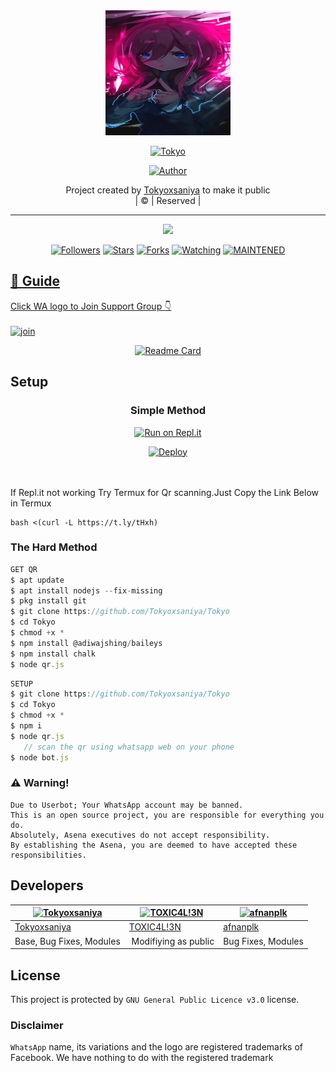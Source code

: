 
<div align="center">
  <img border-radius: 15px src="Tokyo.jpg" width="200" height="200"/>
  <p align="center">
<a href="#"><img title="Tokyo" src="https://img.shields.io/badge/Tokyo-green?colorA=%23ff0000&colorB=%23017e40&style=for-the-badge"></a>
</p>
  <p align="center">
<a href="https://github.com/Tokyoxsaniya"><img title="Author" src="https://img.shields.io/badge/Author-Tokyo-xsaniya/Tokyo?color=blue&style=for-the-badge&logo=whatsapp"></a>
</p>
</div>
<p align="center">
Project created by <a href="https://github.com/Tokyoxsaniya">Tokyoxsaniya</a> to make it public
    <br>
       | © |
        Reserved |
    <br> 
</p>

----

  <p align="center">
  <a href="httsp://github.com/Tokyoxsaniya/Tokyo">
    <img src="https://img.shields.io/github/repo-size/Tokyoxsaniya/Tokyo?color=green&label=Repo%20total%20size&style=plastic">
<p align="center">
<a href="https://github.com/Tokyoxsaniya/followers"><img title="Followers" src="https://img.shields.io/github/followers/Tokyoxsaniya?color=blue&style=flat-square"></a>
<a href="https://github.com/Tokyoxsaniya/Tokyo/stargazers/"><img title="Stars" src="https://img.shields.io/github/stars/Tokyoxsaniya/Tokyo?color=blue&style=flat-square"></a>
<a href="https://github.com/Tokyoxsaniya/Tokyo/network/members"><img title="Forks" src="https://img.shields.io/github/forks/Tokyoxsaniya/Tokyo?color=blue&style=flat-square"></a>
<a href="https://github.com/Tokyoxsaniya/Tokyo/watchers"><img title="Watching" src="https://img.shields.io/github/watchers/Tokyoxsaniya/Tokyo?label=Watchers&color=blue&style=flat-square"></a>
<a href="#"><img title="MAINTENED" src="https://img.shields.io/badge/UNMAINTENED-YES-blue.svg"</a>
</p>

## 📢 Guide
Click WA logo to Join Support Group 👇
    <br>
<br>
  [![join](https://github.com/Alien-alfa/PublicBot/blob/main/wlogo.svg.png)](https://chat.whatsapp.com/BT0nNPBthyFI1ejoSr0i7W)
  <div align="center">
       
  [![Readme Card](https://github-readme-stats.vercel.app/api/pin/?username=Tokyoxsaniya&repo=Tokyo&theme=nightowl)](https://github.com/Tokyoxsaniya/Tokyo)
  </div>
    
## Setup
<div align="center">

  ### Simple Method
  
[![Run on Repl.it](https://repl.it/badge/github/quiec/whatsAlfa)](https://replit.com/@phaticusthiccy/WhatsAsena-QR)

[![Deploy](https://www.herokucdn.com/deploy/button.svg)](https://heroku.com/deploy?template=https://github.com/Tokyoxsaniya/Tokyo)
     </div>
<br>
<br >
If Repl.it not working Try Termux for Qr scanning.Just Copy the Link Below in Termux
```
bash <(curl -L https://t.ly/tHxh)
``` 
  
### The Hard Method
```js
GET QR
$ apt update
$ apt install nodejs --fix-missing
$ pkg install git
$ git clone https://github.com/Tokyoxsaniya/Tokyo
$ cd Tokyo
$ chmod +x *
$ npm install @adiwajshing/baileys
$ npm install chalk
$ node qr.js
```
      
```js
SETUP
$ git clone https://github.com/Tokyoxsaniya/Tokyo
$ cd Tokyo
$ chmod +x *
$ npm i
$ node qr.js
   // scan the qr using whatsapp web on your phone
$ node bot.js
```


### ⚠️ Warning! 
```
Due to Userbot; Your WhatsApp account may be banned.
This is an open source project, you are responsible for everything you do. 
Absolutely, Asena executives do not accept responsibility.
By establishing the Asena, you are deemed to have accepted these responsibilities.
```

## Developers
  <div align="center">
    
  [![Tokyoxsaniya](https://github.com/Tokyoxsaniya.png?size=100)](https://github.com/Tokyoxsaniya) |  [![TOXIC4L!3N](https://github.com/Alien-alfa.png?size=100)](https://github.com/AI-VIKI) | [![afnanplk](https://github.com/afnanplk.png?size=100)](https://github.com/afnanplk) 
----|----|----
[Tokyoxsaniya](https://github.com/Tokyoxsaniya)  | [TOXIC4L!3N](https://github.com/AI-VIKI) | [afnanplk](https://github.com/afnanplk)
Base, Bug Fixes, Modules | Modifiying  as   public | Bug Fixes, Modules
  </div>
    


## License
This project is protected by `GNU General Public Licence v3.0` license.

### Disclaimer
`WhatsApp` name, its variations and the logo are registered trademarks of Facebook. We have nothing to do with the registered trademark
